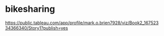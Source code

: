 # bikesharing

https://public.tableau.com/app/profile/mark.o.brien7928/viz/Book2_16752334366340/Story1?publish=yes
